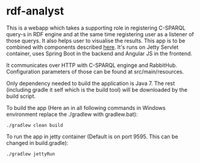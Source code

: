 # rdf-analyst

This is a webapp which takes a supporting role in registering C-SPARQL query-s in RDF engine and at the same time registering user as a listener of those querys. It also helps user to visualise the results.
This app is to be combined with components described [here](https://github.com/a71993/csparqlpush).
It's runs on Jetty Servlet container, uses Spring Boot in the backend and Angular JS in the frontend.

It communicates over HTTP with C-SPARQL enginge and RabbitHub. Configuration parameters of those can be found at src/main/resources.

Only dependency needed to build the application is Java 7. The rest (including gradle it self which is the build tool) will be downloaded by the build script.

To build the app (Here an in all following commands in Windows environment replace the ./gradlew with gradlew.bat):

`./gradlew clean build`

To run the app in jetty container (Default is on port 9595. This can be changed in build.gradle):

`./gradlew jettyRun`